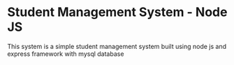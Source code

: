 # Student Management System - Node JS 
This system is a simple student management system built using node js and express framework with mysql database 
